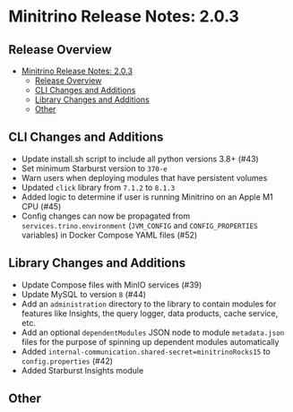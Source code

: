 # Minitrino Release Notes: 2.0.3

## Release Overview

- [Minitrino Release Notes: 2.0.3](#minitrino-release-notes-203)
  - [Release Overview](#release-overview)
  - [CLI Changes and Additions](#cli-changes-and-additions)
  - [Library Changes and Additions](#library-changes-and-additions)
  - [Other](#other)

## CLI Changes and Additions

- Update install.sh script to include all python versions 3.8+ (#43)
- Set minimum Starburst version to `370-e`
- Warn users when deploying modules that have persistent volumes
- Updated `click` library from `7.1.2` to `8.1.3`
- Added logic to determine if user is running Minitrino on an Apple M1 CPU (#45)
- Config changes can now be propagated from `services.trino.environment`
  (`JVM_CONFIG` and `CONFIG_PROPERTIES` variables) in Docker Compose YAML files
  (#52)

## Library Changes and Additions

- Update Compose files with MinIO services (#39)
- Update MySQL to version `8` (#44)
- Add an `administration` directory to the library to contain modules for
  features like Insights, the query logger, data products, cache service, etc.
- Add an optional `dependentModules` JSON node to module `metadata.json` files
  for the purpose of spinning up dependent modules automatically
- Added `internal-communication.shared-secret=minitrinoRocks15` to
  `config.properties` (#42)
- Added Starburst Insights module

## Other
